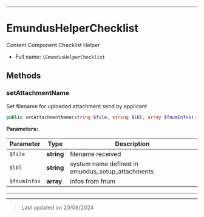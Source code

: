 ***

# EmundusHelperChecklist

Content Component Checklist Helper



* Full name: `\EmundusHelperChecklist`




## Methods


### setAttachmentName

Set filename for uploaded attachment send by applicant

```php
public setAttachmentName(string $file, string $lbl, array $fnumInfos): string
```








**Parameters:**

| Parameter | Type | Description |
|-----------|------|-------------|
| `$file` | **string** | filename received |
| `$lbl` | **string** | system name defined in emundus_setup_attachments |
| `$fnumInfos` | **array** | infos from fnum |





***


***
> Last updated on 20/08/2024
